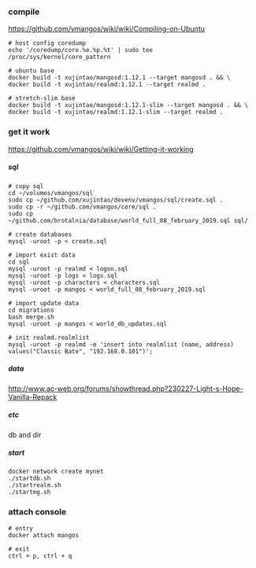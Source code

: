### compile
https://github.com/vmangos/wiki/wiki/Compiling-on-Ubuntu

```
# host config coredump
echo '/coredump/core.%e.%p.%t' | sudo tee /proc/sys/kernel/core_pattern
```

```
# ubuntu base
docker build -t xujintao/mangosd:1.12.1 --target mangosd . && \
docker build -t xujintao/realmd:1.12.1 --target realmd .

# stretch-slim base
docker build -t xujintao/mangosd:1.12.1-slim --target mangosd . && \
docker build -t xujintao/realmd:1.12.1-slim --target realmd .
```

### get it work
https://github.com/vmangos/wiki/wiki/Getting-it-working

##### sql
```
# copy sql
cd ~/volumes/vmangos/sql
sudo cp ~/github.com/xujintao/devenv/vmangos/sql/create.sql .
sudo cp -r ~/github.com/vmangos/core/sql .
sudo cp ~/github.com/brotalnia/database/world_full_08_february_2019.sql sql/

# create databases
mysql -uroot -p < create.sql

# import exist data
cd sql
mysql -uroot -p realmd < logon.sql
mysql -uroot -p logs < logs.sql
mysql -uroot -p characters < characters.sql
mysql -uroot -p mangos < world_full_08_february_2019.sql

# import update data
cd migrations
bash merge.sh
mysql -uroot -p mangos < world_db_updates.sql

# init realmd.realmlist
mysql -uroot -p realmd -e 'insert into realmlist (name, address) values("Classic Bate", "192.168.0.101")';
```

##### data
http://www.ac-web.org/forums/showthread.php?230227-Light-s-Hope-Vanilla-Repack

##### etc
db and dir

##### start
```
docker network create mynet
./startdb.sh
./startrealm.sh
./startmg.sh
```

### attach console
```
# entry
docker attach mangos

# exit
ctrl + p, ctrl + q
```
